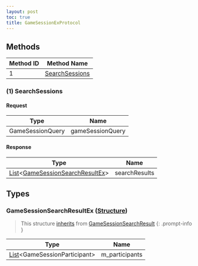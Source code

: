 ```yaml
---
layout: post
toc: true
title: GameSessionExProtocol
---
```


## Methods

| Method ID | Method Name                         |
| --------- | ----------------------------------- |
| 1         | [SearchSessions](#1-searchsessions) |

### (1) SearchSessions
#### Request

| Type             | Name             |
| ---------------- | ---------------- |
| GameSessionQuery | gameSessionQuery |

#### Response

| Type                                                                            | Name          |
| ------------------------------------------------------------------------------- | ------------- |
| [List]&lt;[GameSessionSearchResultEx](#gamesessionsearchresultex-structure)&gt; | searchResults |

## Types

### GameSessionSearchResultEx ([Structure])
> This structure [inherits](/docs/nex/types#structure-inheritance) from [GameSessionSearchResult]
{: .prompt-info }

| Type                                 | Name           |
| ------------------------------------ | -------------- |
| [List]&lt;GameSessionParticipant&gt; | m_participants |

[Structure]: /docs/nex/types#structure
[List]: /docs/nex/types#list
[GameSessionSearchResult]: /docs/nex/protocols/game-session#gamesessionsearchresult-structure
